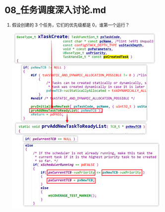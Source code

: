# 08_任务调度深入讨论.md



1. 假设创建的 3 个任务，它们的优先级都是 0，谁第一个运行？

   ![image-20241127030026581](./img/08_任务调度深入讨论/image-20241127030026581.png)